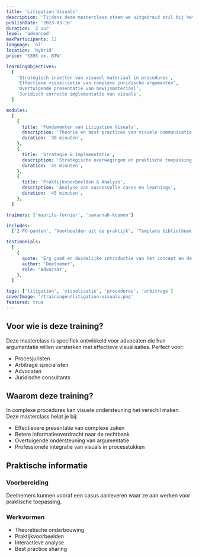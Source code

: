 ```yaml
---
title: 'Litigation Visuals'
description: 'Tijdens deze masterclass staan we uitgebreid stil bij het gebruik van beeldmateriaal in arbitrage- of gerechtelijke procedures. Je leert niet alleen welke concepten hieraan ten grondslag liggen, maar ook met welke strategische overwegingen je rekening moet houden.'
publishDate: '2023-03-16'
duration: '2 uur'
level: 'advanced'
maxParticipants: 12
language: 'nl'
location: 'hybrid'
price: '€895 ex. BTW'

learningObjectives:
  [
    'Strategisch inzetten van visueel materiaal in procedures',
    'Effectieve visualisatie van complexe juridische argumenten',
    'Overtuigende presentatie van bewijsmateriaal',
    'Juridisch correcte implementatie van visuals',
  ]

modules:
  [
    {
      title: 'Fundamenten van Litigation Visuals',
      description: 'Theorie en best practices van visuele communicatie in juridische procedures',
      duration: '30 minuten',
    },
    {
      title: 'Strategie & Implementatie',
      description: 'Strategische overwegingen en praktische toepassing',
      duration: '45 minuten',
    },
    {
      title: 'Praktijkvoorbeelden & Analyse',
      description: 'Analyse van succesvolle cases en learnings',
      duration: '45 minuten',
    },
  ]

trainers: ['maurits-fornier', 'savannah-koomen']

includes:
  ['2 PO-punten', 'Voorbeelden uit de praktijk', 'Template bibliotheek', 'Certificaat van deelname']

testimonials:
  [
    {
      quote: 'Erg goed en duidelijke introductie van het concept en de toepassing van legal design, met heldere en aansprekende voorbeelden.',
      author: 'Deelnemer',
      role: 'Advocaat',
    },
  ]

tags: ['litigation', 'visualisatie', 'procedures', 'arbitrage']
coverImage: '/trainingen/litigation-visuals.png'
featured: true
---
```


## Voor wie is deze training?

Deze masterclass is specifiek ontwikkeld voor advocaten die hun argumentatie willen versterken met effectieve visualisaties. Perfect voor:

- Procesjuristen
- Arbitrage specialisten
- Advocaten
- Juridische consultants

## Waarom deze training?

In complexe procedures kan visuele ondersteuning het verschil maken. Deze masterclass helpt je bij:

- Effectievere presentatie van complexe zaken
- Betere informatieoverdracht naar de rechtbank
- Overtuigende ondersteuning van argumentatie
- Professionele integratie van visuals in processtukken

## Praktische informatie

### Voorbereiding

Deelnemers kunnen vooraf een casus aanleveren waar ze aan werken voor praktische toepassing.

### Werkvormen

- Theoretische onderbouwing
- Praktijkvoorbeelden
- Interactieve analyse
- Best practice sharing
